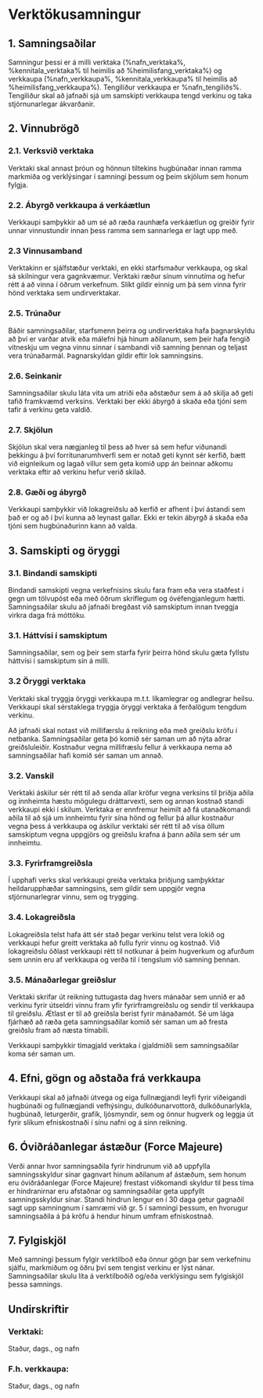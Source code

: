 # Verktökusamningur

## 1. Samningsaðilar

Samningur þessi er á milli verktaka (%nafn_verktaka%, %kennitala_verktaka% til heimilis að %heimilisfang_verktaka%) og verkkaupa (%nafn_verkkaupa%, %kennitala_verkkaupa% til heimilis að %heimilisfang_verkkaupa%). Tengiliður verkkaupa er %nafn_tengiliðs%. Tengiliður skal að jafnaði sjá um samskipti verkkaupa tengd verkinu og taka stjórnunarlegar ákvarðanir.

## 2. Vinnubrögð

### 2.1. Verksvið verktaka
Verktaki skal annast þróun og hönnun tiltekins hugbúnaðar innan ramma markmiða og verklýsingar í samningi þessum og þeim skjölum sem honum fylgja.

### 2.2. Ábyrgð verkkaupa á verkáætlun
Verkkaupi samþykkir að um sé að ræða raunhæfa verkáætlun og greiðir fyrir unnar vinnustundir innan þess ramma sem sannarlega er lagt upp með.

### 2.3 Vinnusamband
Verktakinn er sjálfstæður verktaki, en ekki starfsmaður verkkaupa, og skal sá skilningur vera gagnkvæmur. Verktaki ræður sínum vinnutíma og hefur rétt á að vinna í öðrum verkefnum. Slíkt gildir einnig um þá sem vinna fyrir hönd verktaka sem undirverktakar.

### 2.5. Trúnaður
Báðir samningsaðilar, starfsmenn þeirra og undirverktaka hafa þagnarskyldu að því er varðar atvik eða málefni hjá hinum aðilanum, sem þeir hafa fengið vitneskju um vegna vinnu sinnar í sambandi við samning þennan og teljast vera trúnaðarmál. Þagnarskyldan gildir eftir lok samningsins.

### 2.6. Seinkanir
Samningsaðilar skulu láta vita um atriði eða aðstæður sem á að skilja að geti tafið framkvæmd verksins. Verktaki ber ekki ábyrgð á skaða eða tjóni sem tafir á verkinu geta valdið. 

### 2.7. Skjölun
Skjölun skal vera nægjanleg til þess að hver sá sem hefur viðunandi þekkingu á því forritunarumhverfi sem er notað geti kynnt sér kerfið, bætt við eignleikum og lagað villur sem geta komið upp án beinnar aðkomu verktaka eftir að verkinu hefur verið skilað.

### 2.8. Gæði og ábyrgð
Verkkaupi samþykkir við lokagreiðslu að kerfið er afhent í því ástandi sem það er og að í því kunna að leynast gallar. Ekki er tekin ábyrgð á skaða eða tjóni sem hugbúnaðurinn kann að valda.

## 3. Samskipti og öryggi

### 3.1. Bindandi samskipti
Bindandi samskipti vegna verkefnisins skulu fara fram eða vera staðfest í gegn um tölvupóst eða með öðrum skriflegum og óvéfengjanlegum hætti. Samningsaðilar skulu að jafnaði bregðast við samskiptum innan tveggja virkra daga frá móttöku.

### 3.1. Háttvísi í samskiptum
Samningsaðilar, sem og þeir sem starfa fyrir þeirra hönd skulu gæta fyllstu háttvísi í samskiptum sín á milli.

### 3.2 Öryggi verktaka
Verktaki skal tryggja öryggi verkkaupa m.t.t. líkamlegrar og andlegrar heilsu. Verkkaupi skal sérstaklega tryggja öryggi verktaka á ferðalögum tengdum verkinu.

Að jafnaði skal notast við millifærslu á reikning eða með greiðslu kröfu í netbanka. Samningsaðilar geta þó komið sér saman um að nýta aðrar greiðsluleiðir. Kostnaður vegna millifræslu fellur á verkkaupa nema að samningsaðilar hafi komið sér saman um annað.

### 3.2. Vanskil
Verktaki áskilur sér rétt til að senda allar kröfur vegna verksins til þriðja aðila og innheimta hæstu mögulegu dráttarvexti, sem og annan kostnað standi verkkaupi ekki í skilum. Verktaka er ennfremur heimilt að fá utanaðkomandi aðila til að sjá um innheimtu fyrir sína hönd og fellur þá allur kostnaður vegna þess á verkkaupa og áskilur verktaki sér rétt til að vísa öllum samskiptum vegna uppgjörs og greiðslu krafna á þann aðila sem sér um innheimtu.

### 3.3. Fyrirframgreiðsla
Í upphafi verks skal verkkaupi greiða verktaka þriðjung samþykktar heildarupphæðar samningsins, sem gildir sem uppgjör vegna stjórnunarlegrar vinnu, sem og trygging.

### 3.4. Lokagreiðsla
Lokagreiðsla telst hafa átt sér stað þegar verkinu telst vera lokið og verkkaupi hefur greitt verktaka að fullu fyrir vinnu og kostnað. Við lokagreiðslu öðlast verkkaupi rétt til notkunar á þeim hugverkum og afurðum sem unnin eru af verkkaupa og verða til í tengslum við samning þennan.

### 3.5. Mánaðarlegar greiðslur
Verktaki skrifar út reikning tuttugasta dag hvers mánaðar sem unnið er að verkinu fyrir útseldri vinnu fram yfir fyrirframgreiðslu og sendir til verkkaupa til greiðslu. Ætlast er til að greiðsla berist fyrir mánaðamót. Sé um lága fjárhæð að ræða geta samningsaðilar komið sér saman um að fresta greiðslu fram að næsta tímabili.

Verkkaupi samþykkir tímagjald verktaka í gjaldmiðli sem samningsaðilar koma sér saman um.


## 4. Efni, gögn og aðstaða frá verkkaupa
Verkkaupi skal að jafnaði útvega og eiga fullnægjandi leyfi fyrir viðeigandi hugbúnaði og fullnægjandi vefhýsingu, dulkóðunarvottorð, dulkóðunarlykla, hugbúnað, leturgerðir, grafík, ljósmyndir, sem og önnur hugverk og leggja út fyrir slíkum efniskostnaði í sínu nafni og á sinn reikning.

## 6. Óviðráðanlegar ástæður (Force Majeure)
Verði annar hvor samningsaðila fyrir hindrunum við að uppfylla samningsskyldur sínar gagnvart hinum aðilanum af ástæðum, sem honum eru óviðráðanlegar (Force Majeure) frestast viðkomandi skyldur til þess tíma er hindranirnar eru afstaðnar og samningsaðilar geta uppfyllt samningsskyldur sínar. Standi hindrun lengur en í 30 daga getur gagnaðil sagt upp samningnum í samræmi við gr. 5 í samningi þessum, en hvorugur samningsaðila á þá kröfu á hendur hinum umfram efniskostnað.

## 7. Fylgiskjöl
Með samningi þessum fylgir verktilboð eða önnur gögn þar sem verkefninu sjálfu, markmiðum og öðru því sem tengist verkinu er lýst nánar. Samningsaðilar skulu líta á verktilboðið og/eða verklýsingu sem fylgiskjöl þessa samnings.

## Undirskriftir

### Verktaki:

Staður, dags., og nafn

### F.h. verkkaupa:

Staður, dags., og nafn
